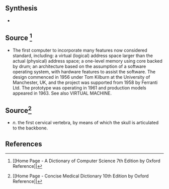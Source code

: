 ## Synthesis
- 
## Source [^1]
- The first computer to incorporate many features now considered standard, including: a virtual (logical) address space larger than the actual (physical) address space; a one-level memory using core backed by drum; an architecture based on the assumption of a software operating system, with hardware features to assist the software. The design commenced in 1956 under Tom Kilburn at the University of Manchester, UK, and the project was supported from 1958 by Ferranti Ltd. The prototype was operating in 1961 and production models appeared in 1963. See also VIRTUAL MACHINE.
## Source[^2]
- $n$. the first cervical vertebra, by means of which the skull is articulated to the backbone.
## References

[^1]: [[Home Page - A Dictionary of Computer Science 7th Edition by Oxford Reference]]
[^2]: [[Home Page - Concise Medical Dictionary 10th Edition by Oxford Reference]]